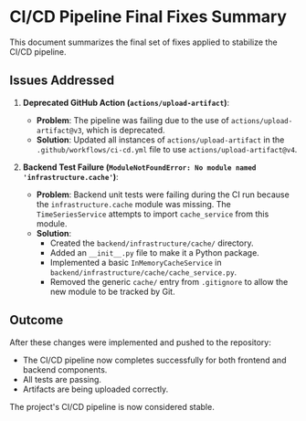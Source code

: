 # CI/CD Pipeline Final Fixes Summary

This document summarizes the final set of fixes applied to stabilize the CI/CD pipeline.

## Issues Addressed

1.  **Deprecated GitHub Action (`actions/upload-artifact`)**:
    *   **Problem**: The pipeline was failing due to the use of `actions/upload-artifact@v3`, which is deprecated.
    *   **Solution**: Updated all instances of `actions/upload-artifact` in the `.github/workflows/ci-cd.yml` file to use `actions/upload-artifact@v4`.

2.  **Backend Test Failure (`ModuleNotFoundError: No module named 'infrastructure.cache'`)**:
    *   **Problem**: Backend unit tests were failing during the CI run because the `infrastructure.cache` module was missing. The `TimeSeriesService` attempts to import `cache_service` from this module.
    *   **Solution**:
        *   Created the `backend/infrastructure/cache/` directory.
        *   Added an `__init__.py` file to make it a Python package.
        *   Implemented a basic `InMemoryCacheService` in `backend/infrastructure/cache/cache_service.py`.
        *   Removed the generic `cache/` entry from `.gitignore` to allow the new module to be tracked by Git.

## Outcome

After these changes were implemented and pushed to the repository:
- The CI/CD pipeline now completes successfully for both frontend and backend components.
- All tests are passing.
- Artifacts are being uploaded correctly.

The project's CI/CD pipeline is now considered stable.